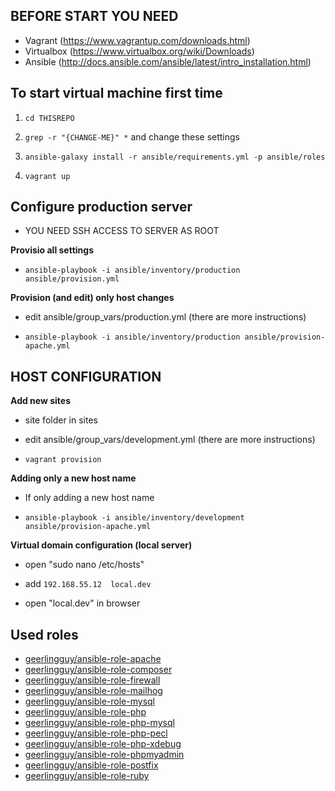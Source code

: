 ## BEFORE START YOU NEED ##
 * Vagrant (https://www.vagrantup.com/downloads.html)
 * Virtualbox (https://www.virtualbox.org/wiki/Downloads)
 * Ansible (http://docs.ansible.com/ansible/latest/intro_installation.html)








## To start virtual machine first time ##

 1. ``` cd THISREPO ```

 2. ``` grep -r "{CHANGE-ME}" * ``` and change these settings

 3. ``` ansible-galaxy install -r ansible/requirements.yml -p ansible/roles ```

 4. ``` vagrant up ```


## Configure production server ##
  * YOU NEED SSH ACCESS TO SERVER AS ROOT

**Provisio all settings**

* ``` ansible-playbook -i ansible/inventory/production ansible/provision.yml ```
  
  
**Provision (and edit) only host changes**

 * edit ansible/group_vars/production.yml (there are more instructions)

 * ``` ansible-playbook -i ansible/inventory/production ansible/provision-apache.yml ```
 
 
 

## HOST CONFIGURATION ##


**Add new sites**

 * site folder in sites

 * edit ansible/group_vars/development.yml (there are more instructions)

 * ``` vagrant provision ```


 **Adding only a new host name**

 * If only adding a new host name

 * ``` ansible-playbook -i ansible/inventory/development ansible/provision-apache.yml ```


**Virtual domain configuration (local server)**

 * open "sudo nano /etc/hosts"

 * add ``` 192.168.55.12  local.dev ```

 * open "local.dev" in browser
 
## Used roles ##
 
 * [geerlingguy/ansible-role-apache](https://github.com/geerlingguy/ansible-role-apache)
 * [geerlingguy/ansible-role-composer](https://github.com/geerlingguy/ansible-role-composer)
 * [geerlingguy/ansible-role-firewall](https://github.com/geerlingguy/ansible-role-firewall)
 * [geerlingguy/ansible-role-mailhog](https://github.com/geerlingguy/ansible-role-mailhog)
 * [geerlingguy/ansible-role-mysql](https://github.com/geerlingguy/ansible-role-mysql)
 * [geerlingguy/ansible-role-php](https://github.com/geerlingguy/ansible-role-php)
 * [geerlingguy/ansible-role-php-mysql](https://github.com/geerlingguy/ansible-role-php-mysql)
 * [geerlingguy/ansible-role-php-pecl](https://github.com/geerlingguy/ansible-role-php-pecl)
 * [geerlingguy/ansible-role-php-xdebug](https://github.com/geerlingguy/ansible-role-php-xdebug)
 * [geerlingguy/ansible-role-phpmyadmin](https://github.com/geerlingguy/ansible-role-phpmyadmin)
 * [geerlingguy/ansible-role-postfix](https://github.com/geerlingguy/ansible-role-postfix)
 * [geerlingguy/ansible-role-ruby](https://github.com/geerlingguy/ansible-role-ruby)
 
